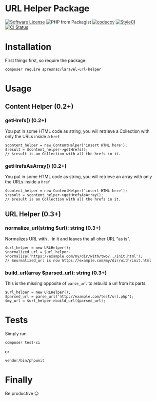 # URL Helper Package

[![Software License](https://img.shields.io/badge/license-MIT-brightgreen.svg?style=flat-square)](LICENSE)
![PHP from Packagist](https://img.shields.io/packagist/php-v/spresnac/laravel-url-helper.svg)
[![codecov](https://codecov.io/gh/spresnac/laravel-url-helper/branch/main/graph/badge.svg?token=6BEX55062B)](https://codecov.io/gh/spresnac/laravel-url-helper) 
[![StyleCI](https://github.styleci.io/repos/312022644/shield)](https://github.styleci.io/repos/312022644)
[![CI Status](https://github.com/spresnac/laravel-url-helper/workflows/tests/badge.svg)](https://github.com/spresnac/laravel-url-helper/actions)

# Installation
First things first, so require the package:

```
composer require spresnac/laravel-url-helper
```

# Usage
## Content Helper (0.2+)
### getHrefs() (0.2+)
You put in some HTML code as string, you will retrieve a Collection with only the URLs inside a `href`
```
$content_helper = new ContentHelper('insert HTML here');
$result = $content_helper->getHrefs();
// $result is an Collection with all the hrefs in it.
```

### getHrefsAsArray() (0.2+)
You put in some HTML code as string, you will retrieve an array with only the URLs inside a `href`
```
$content_helper = new ContentHelper('insert HTML here');
$result = $content_helper->getHrefsAsArray();
// $result is an Collection with all the hrefs in it.
```

## URL Helper (0.3+)
### normalize_url(string $url): string (0.3+)
Normalizes URL with .. in it and leaves the all oher URL "as is".
```
$url_helper = new URLHelper();
$normalized_url = $url_helper->normalize('https://example.com/my/dir/with/two/../init.html');
// $normalized_url is now https://example.com/my/dir/with/init.html
```

### build_url(array $parsed_url): string (0.3+)
This is the missing opposite of `parse_url` to rebuild a url from its parts.
```
$url_helper = new URLHelper();
$parsed_url = parse_url('http://example.com/test/url.php');
$my_url = $url_helper->build_url($parsed_url);
```

# Tests
Simply run
```
composer test-ci
```
or
```
vendor/bin/phpunit 
```

# Finally
Be productive 😉
